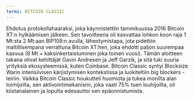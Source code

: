 ```yaml
---
termi: BITCOIN CLASSIC
---
```


Ehdotus protokollahaaraksi, joka käynnistettiin tammikuussa 2016 Bitcoin XT:n hylkäämisen jälkeen. Sen tavoitteena oli kasvattaa lohkon koon raja 1 Mt:sta 2 Mt:aan BIP109:n avulla, lähestymistapa, jota pidettiin maltillisempana verrattuna Bitcoin XT:hen, joka ehdotti paljon suurempaa kasvua (8 Mt + kaksinkertaistuminen joka toinen vuosi). Tämän aloitteen takana olivat kehittäjät Gavin Andresen ja Jeff Garzik, ja sitä tuki suuria yrityksiä ekosysteemissä, kuten Coinbase. Bitcoin Classic syntyi Blocksize Warin intensiivisen kärjistymisen kontekstissa ja luokiteltiin big blockers -leiriin. Vaikka Bitcoin Classic houkutteli huomiota ja tukea monilta alan toimijoilta, sen aktivointimekanismi, joka vaati 75% tuen louhijoilta, oli kiistanalainen ja lopulta edesauttoi sen epäonnistumista.